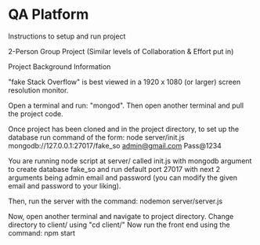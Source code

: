 # QA Platform
Instructions to setup and run project

2-Person Group Project (Similar levels of Collaboration & Effort put in)

Project Background Information

"fake Stack Overflow" is best viewed in a 1920 x 1080 (or larger) screen resolution monitor.

Open a terminal and run: "mongod". Then open another terminal and pull the project code.

Once project has been cloned and in the project directory, to set up the database run command of the form: node server/init.js mongodb://127.0.0.1:27017/fake_so admin@gmail.com Pass@1234

You are running node script at server/ called init.js with mongodb argument to create database fake_so and run default port 27017 with next 2 arguments being admin email and password (you can modify the given email and password to your liking).

Then, run the server with the command: nodemon server/server.js

Now, open another terminal and navigate to project directory. Change directory to client/ using "cd client/" Now run the front end using the command: npm start
